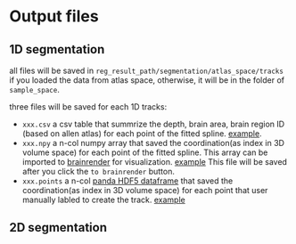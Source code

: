 # Output files

## 1D segmentation
all files will be saved in `reg_result_path/segmentation/atlas_space/tracks` if you loaded the data from atlas space, otherwise, it will be in the folder of `sample_space`.

three files will be saved for each 1D tracks:
+ `xxx.csv` a csv table that summrize the depth, brain area, brain region ID (based on allen atlas) for each point of the fitted spline. [example](https://github.com/brainglobe/brainglobe-segmentation/blob/main/tests/data/brainreg_output/segmentation/atlas_space/tracks/test_track.csv). 
+ `xxx.npy` a n-col numpy array that saved the coordination(as index in 3D volume space) for each point of the fitted spline. This array can be imported to [brainrender](https://github.com/brainglobe/brainrender) for visualization. [example](https://github.com/brainglobe/brainglobe-segmentation/blob/main/tests/data/brainreg_output/segmentation/atlas_space/tracks/test_track.npy) This file will be saved after you click the `to brainrender` button.
+ `xxx.points` a n-col [panda HDF5 dataframe](https://pandas.pydata.org/docs/reference/api/pandas.DataFrame.to_hdf.html) that saved the coordination(as index in 3D volume space) for each point that user manually labled to create the track. [example](https://github.com/brainglobe/brainglobe-segmentation/blob/main/tests/data/brainreg_output/segmentation/atlas_space/tracks/test_track.points)

## 2D segmentation